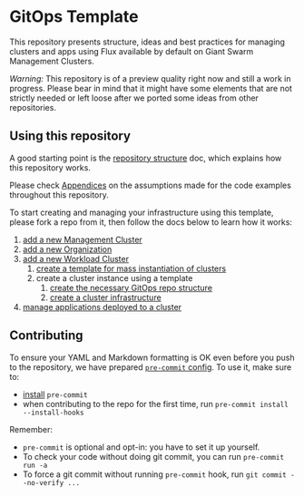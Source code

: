 # GitOps Template

This repository presents structure, ideas and best practices for managing clusters and apps
using Flux available by default on Giant Swarm Management Clusters.

*Warning:* This repository is of a preview quality right now and still a work in progress.
Please bear in mind that it might have some elements that are not strictly needed or left
loose after we ported some ideas from other repositories.

## Using this repository

A good starting point is the
[repository structure](docs/repo_structure.md) doc, which explains how this repository
works.

Please check [Appendices](docs/appendices.md) on the assumptions made for the code examples throughout this repository.

To start creating and managing your infrastructure using this template, please
fork a repo from it, then follow the docs below to learn how it works:

1. [add a new Management Cluster](./docs/add_mc.md)
1. [add a new Organization](./docs/add_org.md)
1. [add a new Workload Cluster](./docs/add_wc.md)
   1. [create a template for mass instantiation of clusters](docs/add_wc_template.md)
   1. create a cluster instance using a template
      1. [create the necessary GitOps repo structure](./docs/add_wc_structure.md)
      1. [create a cluster infrastructure](./docs/add_wc_instance.md)
1. [manage applications deployed to a cluster](./docs/apps/README.md)

## Contributing

To ensure your YAML and Markdown formatting is OK even before you push to the repository,
we have prepared [`pre-commit` config](.pre-commit-config.yaml). To use it, make sure to:

- [install](https://pre-commit.com/#install) `pre-commit`
- when contributing to the repo for the first time, run `pre-commit install --install-hooks`

Remember:

- `pre-commit` is optional and opt-in: you have to set it up yourself.
- To check your code without doing git commit, you can run `pre-commit run -a`
- To force a git commit without running `pre-commit` hook, run `git commit --no-verify ...`
